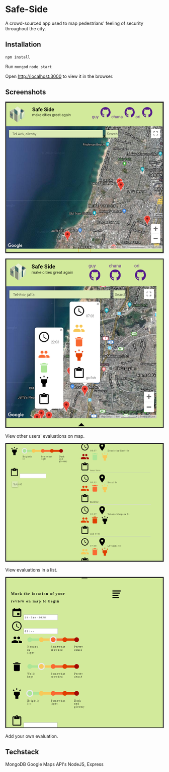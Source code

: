 # Safe-Side

A crowd-sourced app used to map pedestrians' feeling of security throughout the city.

## Installation

`npm install`

Run `mongod` `node start`

Open [http://localhost:3000](http://localhost:3000) to view it in the browser.

## Screenshots

![](/screenshots/map.png?raw=true)

![](/screenshots/popup.png?raw=true)

View other users' evaluations on map.

![](/screenshots/list.png?raw=true)

View evaluations in a list.

![](/screenshots/add.png?raw=true)

Add your own evaluation.

## Techstack

MongoDB
Google Maps API's
NodeJS, Express
